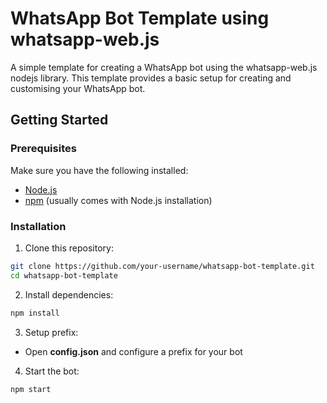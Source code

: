 # WhatsApp Bot Template using whatsapp-web.js

A simple template for creating a WhatsApp bot using the whatsapp-web.js nodejs library. This template provides a basic setup for creating and customising your WhatsApp bot.


## Getting Started

### Prerequisites

Make sure you have the following installed:

- [Node.js](https://nodejs.org/en/download/)
- [npm](https://www.npmjs.com/get-npm) (usually comes with Node.js installation)

### Installation

1. Clone this repository:

  ```bash
  git clone https://github.com/your-username/whatsapp-bot-template.git
  cd whatsapp-bot-template
  ```

  
2. Install dependencies:

  ```bash
npm install
  ```

   
3. Setup prefix:
   
  * Open **config.json** and configure a prefix for your bot



4. Start the bot:
   
  ```bash
  npm start
  ```
